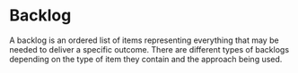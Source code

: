 # Backlog


A backlog is an ordered list of items representing everything that may
be needed to deliver a specific outcome. There are different types of
backlogs depending on the type of item they contain and the approach
being used.

